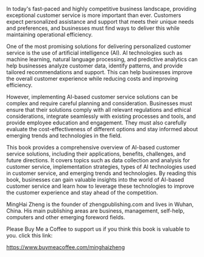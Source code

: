 
In today's fast-paced and highly competitive business landscape, providing exceptional customer service is more important than ever. Customers expect personalized assistance and support that meets their unique needs and preferences, and businesses must find ways to deliver this while maintaining operational efficiency.

One of the most promising solutions for delivering personalized customer service is the use of artificial intelligence (AI). AI technologies such as machine learning, natural language processing, and predictive analytics can help businesses analyze customer data, identify patterns, and provide tailored recommendations and support. This can help businesses improve the overall customer experience while reducing costs and improving efficiency.

However, implementing AI-based customer service solutions can be complex and require careful planning and consideration. Businesses must ensure that their solutions comply with all relevant regulations and ethical considerations, integrate seamlessly with existing processes and tools, and provide employee education and engagement. They must also carefully evaluate the cost-effectiveness of different options and stay informed about emerging trends and technologies in the field.

This book provides a comprehensive overview of AI-based customer service solutions, including their applications, benefits, challenges, and future directions. It covers topics such as data collection and analysis for customer service, implementation strategies, types of AI technologies used in customer service, and emerging trends and technologies. By reading this book, businesses can gain valuable insights into the world of AI-based customer service and learn how to leverage these technologies to improve the customer experience and stay ahead of the competition.

MingHai Zheng is the founder of zhengpublishing.com and lives in Wuhan, China. His main publishing areas are business, management, self-help, computers and other emerging foreword fields.

Please Buy Me a Coffee to support us if you think this book is valuable to you. click this link:

https://www.buymeacoffee.com/minghaizheng
